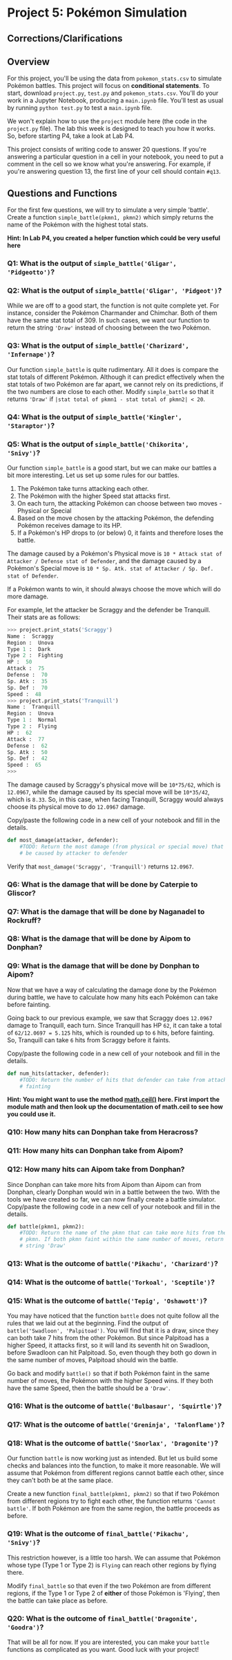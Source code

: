 # Project 5: Pokémon Simulation

## Corrections/Clarifications


## Overview

For this project, you'll be using the data from `pokemon_stats.csv` to
simulate Pokémon battles. This project will focus on **conditional
statements**. To start, download `project.py`, `test.py` and `pokemon_stats.csv`.
You'll do your work in a Jupyter Notebook, producing a `main.ipynb` file.
You'll test as usual by running `python test.py` to test a
`main.ipynb` file.

We won't explain how to use the `project` module here (the code in the
`project.py` file). The lab this week is designed to teach you how it
works. So, before starting P4, take a look at Lab P4.

This project consists of writing code to answer 20 questions. If
you're answering a particular question in a cell in your notebook, you
need to put a comment in the cell so we know what you're answering.
For example, if you're answering question 13, the first line of your
cell should contain `#q13`.

## Questions and Functions

For the first few questions, we will try to simulate a very simple 'battle'.
Create a function `simple_battle(pkmn1, pkmn2)` which simply returns the name of
the Pokémon with the highest total stats.

**Hint: In Lab P4, you created a helper function which could be very useful here**
### Q1: What is the output of `simple_battle('Gligar', 'Pidgeotto')`?

### Q2: What is the output of `simple_battle('Gligar', 'Pidgeot')`?

While we are off to a good start, the function is not quite complete yet. For instance,
consider the Pokémon Charmander and Chimchar. Both of them have the same stat total
of 309. In such cases, we want our function to return the string `'Draw'` instead of
choosing between the two Pokémon.

### Q3: What is the output of `simple_battle('Charizard', 'Infernape')`?

Our function `simple_battle` is quite rudimentary. All it does is compare the stat
totals of different Pokémon. Although it can predict effectively when the stat
totals of two Pokémon are far apart, we cannot rely on its predictions, if the
two numbers are close to each other. Modify `simple_battle` so that it returns
`'Draw'` if `|stat total of pkmn1 - stat total of pkmn2| < 20`.

### Q4: What is the output of `simple_battle('Kingler', 'Staraptor')`?

### Q5: What is the output of `simple_battle('Chikorita', 'Snivy')`?

Our function `simple_battle` is a good start, but we can make our battles a bit
more interesting. Let us set up some rules for our battles.

1. The Pokémon take turns attacking each other.
2. The Pokémon with the higher Speed stat attacks first.
3. On each turn, the attacking Pokémon can choose between two moves - Physical
or Special
4. Based on the move chosen by the attacking Pokémon, the defending Pokémon
receives damage to its HP.
5. If a Pokémon's HP drops to (or below) 0, it faints and therefore loses
the battle.

The damage caused by a Pokémon's Physical move is `10 * Attack stat of
Attacker / Defense stat of Defender`, and the damage caused by a Pokémon's
Special move is `10 * Sp. Atk. stat of Attacker / Sp. Def. stat of Defender`.

If a Pokémon wants to win, it should always choose the move which will do
more damage.

For example, let the attacker be Scraggy and the defender be Tranquill. Their
stats are as follows:
```python
>>> project.print_stats('Scraggy')
Name :  Scraggy
Region :  Unova
Type 1 :  Dark
Type 2 :  Fighting
HP :  50
Attack :  75
Defense :  70
Sp. Atk :  35
Sp. Def :  70
Speed :  48
>>> project.print_stats('Tranquill')
Name :  Tranquill
Region :  Unova
Type 1 :  Normal
Type 2 :  Flying
HP :  62
Attack :  77
Defense :  62
Sp. Atk :  50
Sp. Def :  42
Speed :  65
>>>
```
The damage caused by Scraggy's physical move will be `10*75/62`, which is `12.0967`,
while the damage caused by its special move will be `10*35/42`, which is `8.33`.
So, in this case, when facing Tranquill, Scraggy would always choose its physical
move to do `12.0967` damage.

Copy/paste the following code in a new cell of your notebook and fill in the details.

```python
def most_damage(attacker, defender):
    #TODO: Return the most damage (from physical or special move) that can
    # be caused by attacker to defender
```

Verify that `most_damage('Scraggy', 'Tranquill')` returns `12.0967`.

### Q6: What is the damage that will be done by Caterpie to Gliscor?

### Q7: What is the damage that will be done by Naganadel to Rockruff?

### Q8: What is the damage that will be done by Aipom to Donphan?

### Q9: What is the damage that will be done by Donphan to Aipom?

Now that we have a way of calculating the damage done by the Pokémon during
battle, we have to calculate how many hits each Pokémon can take before fainting.

Going back to our previous example, we saw that Scraggy does `12.0967` damage to
Tranquill, each turn. Since Tranquill has HP `62`, it can take a total of `62/12.0697
= 5.125` hits, which is rounded up to `6` hits, before fainting. So, Tranquill
can take `6` hits from Scraggy before it faints.

Copy/paste the following code in a new cell of your notebook and fill in the details.

```python
def num_hits(attacker, defender):
    #TODO: Return the number of hits that defender can take from attacker before
    # fainting
```

**Hint: You might want to use the method [math.ceil()](https://docs.python.org/3/library/math.html) here. First import the module math
and then look up the documentation of math.ceil to see how you could use it.**

### Q10: How many hits can Donphan take from Heracross?

### Q11: How many hits can Donphan take from Aipom?

### Q12: How many hits can Aipom take from Donphan?

Since Donphan can take more hits from Aipom than Aipom can from Donphan, clearly
Donphan would win in a battle between the two. With the tools we have created
so far, we can now finally create a battle simulator. Copy/paste the following
code in a new cell of your notebook and fill in the details.

```python
def battle(pkmn1, pkmn2):
    #TODO: Return the name of the pkmn that can take more hits from the other
    # pkmn. If both pkmn faint within the same number of moves, return the
    # string 'Draw'
```

### Q13: What is the outcome of `battle('Pikachu', 'Charizard')`?

### Q14: What is the outcome of `battle('Torkoal', 'Sceptile')`?

### Q15: What is the outcome of `battle('Tepig', 'Oshawott')`?

You may have noticed that the function `battle` does not quite follow all the rules
that we laid out at the beginning. Find the output of `battle('Swadloon', 'Palpitoad')`.
You will find that it is a draw, since they can both take 7 hits from the other Pokémon.
But since Palpitoad has a higher Speed, it attacks first, so it will land its
seventh hit on Swadloon, before Swadloon can hit Palpitoad. So, even though they
both go down in the same number of moves, Palpitoad should win the battle.

Go back and modify `battle()` so that if both Pokémon faint in the same number of
moves, the Pokémon with the higher Speed wins. If they both have the same Speed,
then the battle should be a `'Draw'`.

### Q16: What is the outcome of `battle('Bulbasaur', 'Squirtle')`?

### Q17: What is the outcome of `battle('Greninja', 'Talonflame')`?

### Q18: What is the outcome of `battle('Snorlax', 'Dragonite')`?

Our function `battle` is now working just as intended. But let us build some checks
and balances into the function, to make it more reasonable. We will assume that
Pokémon from different regions cannot battle each other, since they can't both be at
the same place.

Create a new function `final_battle(pkmn1, pkmn2)` so that if two Pokémon from
different regions try to fight each other, the function returns `'Cannot battle'`.
If both Pokémon are from the same region, the battle proceeds as before.

### Q19: What is the outcome of `final_battle('Pikachu', 'Snivy')`?

This restriction however, is a little too harsh. We can assume that Pokémon whose
type (Type 1 or Type 2) is `Flying` can reach other regions by flying there.

Modify `final_battle` so that even if the two Pokémon are from different regions, if the
Type 1 or Type 2 of **either** of those Pokémon is 'Flying', then the battle can
take place as before.

### Q20: What is the outcome of `final_battle('Dragonite', 'Goodra')`?

That will be all for now. If you are interested, you can make your `battle` functions
as complicated as you want. Good luck with your project!
